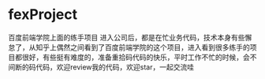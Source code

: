 # fexProject
百度前端学院上面的练手项目
进入公司后，都是在忙业务代码，技术本身有些懈怠了，从知乎上偶然之间看到了百度前端学院的这个项目，进入看到很多练手的项目都很好，有些挺有难度的，准备重拾码代码的快乐，平时工作不忙的时候，会不间断的码代码，欢迎review我的代码，欢迎star，一起交流哇
